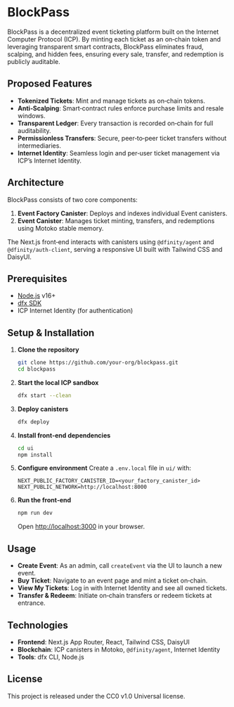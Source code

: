# BlockPass

BlockPass is a decentralized event ticketing platform built on the Internet Computer Protocol (ICP). By minting each ticket as an on‑chain token and leveraging transparent smart contracts, BlockPass eliminates fraud, scalping, and hidden fees, ensuring every sale, transfer, and redemption is publicly auditable.

## Proposed Features

* **Tokenized Tickets**: Mint and manage tickets as on‑chain tokens.
* **Anti‑Scalping**: Smart‑contract rules enforce purchase limits and resale windows.
* **Transparent Ledger**: Every transaction is recorded on‑chain for full auditability.
* **Permissionless Transfers**: Secure, peer‑to‑peer ticket transfers without intermediaries.
* **Internet Identity**: Seamless login and per‑user ticket management via ICP’s Internet Identity.

## Architecture

BlockPass consists of two core components:

1. **Event Factory Canister**: Deploys and indexes individual Event canisters.
2. **Event Canister**: Manages ticket minting, transfers, and redemptions using Motoko stable memory.

The Next.js front‑end interacts with canisters using `@dfinity/agent` and `@dfinity/auth-client`, serving a responsive UI built with Tailwind CSS and DaisyUI.

## Prerequisites

* [Node.js](https://nodejs.org/) v16+
* [dfx SDK](https://internetcomputer.org/docs/current/references/cli-reference/dfx-cli)
* ICP Internet Identity (for authentication)

## Setup & Installation

1. **Clone the repository**

   ```bash
   git clone https://github.com/your-org/blockpass.git
   cd blockpass
   ```

2. **Start the local ICP sandbox**

   ```bash
   dfx start --clean
   ```

3. **Deploy canisters**

   ```bash
   dfx deploy
   ```

4. **Install front‑end dependencies**

   ```bash
   cd ui
   npm install
   ```

5. **Configure environment**
   Create a `.env.local` file in `ui/` with:

   ```env
   NEXT_PUBLIC_FACTORY_CANISTER_ID=<your_factory_canister_id>
   NEXT_PUBLIC_NETWORK=http://localhost:8000
   ```

6. **Run the front‑end**

   ```bash
   npm run dev
   ```

   Open [http://localhost:3000](http://localhost:3000) in your browser.

## Usage

* **Create Event**: As an admin, call `createEvent` via the UI to launch a new event.
* **Buy Ticket**: Navigate to an event page and mint a ticket on‑chain.
* **View My Tickets**: Log in with Internet Identity and see all owned tickets.
* **Transfer & Redeem**: Initiate on‑chain transfers or redeem tickets at entrance.

## Technologies

* **Frontend**: Next.js App Router, React, Tailwind CSS, DaisyUI
* **Blockchain**: ICP canisters in Motoko, `@dfinity/agent`, Internet Identity
* **Tools**: dfx CLI, Node.js

## License

This project is released under the CC0 v1.0 Universal license.
